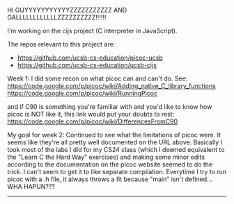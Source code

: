HI GUYYYYYYYYYYYZZZZZZZZZZZ AND GALLLLLLLLLLLLZZZZZZZZZZ!!!!!!

I'm working on the cijs project (C interpreter in JavaScript).

The repos relevant to this project are:
* https://github.com/ucsb-cs-education/picoc-ucsb
* https://github.com/ucsb-cs-education/ucsb-cijs


Week 1: I did some recon on what picoc can and can't do.   See:  https://code.google.com/p/picoc/wiki/Adding_native_C_library_functions
https://code.google.com/p/picoc/wiki/RunningPicoc

and if C90 is something you're familiar with and you'd like to know how picoc is NOT like it, this link would put your doubts to rest:
https://code.google.com/p/picoc/wiki/DifferencesFromC90

My goal for week 2: Continued to see what the limitations of picoc were. It seems like they're all pretty well documented on the URL above. 
Basically I took most of the labs I did for my CS24 class (which I deemed equivalent to the "Learn C the Hard Way" exercises) and making some minor edits according to the documentation on the picoc website seemed to do the trick. I can't seem to get it to like separate compilation. Everytime I try to run picoc with a .h file, it always throws a fit because "main" isn't defined... WHA HAPUN???



***
